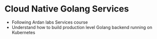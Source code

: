 # Cloud Native Golang Services
- Following Ardan labs Services course
- Understand how to build production level Golang backend running on Kubernetes 
